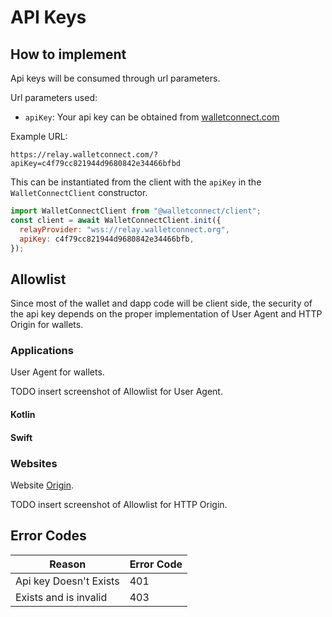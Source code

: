 # API Keys

## How to implement

Api keys will be consumed through url parameters.

Url parameters used:

- `apiKey`: Your api key can be obtained from [walletconnect.com](https://walletconnect.com)

Example URL:

`https://relay.walletconnect.com/?apiKey=c4f79cc821944d9680842e34466bfbd`

This can be instantiated from the client with the `apiKey` in the `WalletConnectClient` constructor.

```javascript
import WalletConnectClient from "@walletconnect/client";
const client = await WalletConnectClient.init({
  relayProvider: "wss://relay.walletconnect.org",
  apiKey: c4f79cc821944d9680842e34466bfb,
});
```

## Allowlist

Since most of the wallet and dapp code will be client side, the security of the api key depends on the proper implementation of User Agent and HTTP Origin for wallets.

### Applications

User Agent for wallets.

TODO insert screenshot of Allowlist for User Agent.

#### Kotlin

#### Swift

### Websites

Website [Origin](https://developer.mozilla.org/en-US/docs/Web/HTTP/Headers/Origin).

TODO insert screenshot of Allowlist for HTTP Origin.

## Error Codes

| Reason                 | Error Code |
| ---------------------- | ---------- |
| Api key Doesn't Exists | 401        |
| Exists and is invalid  | 403        |

